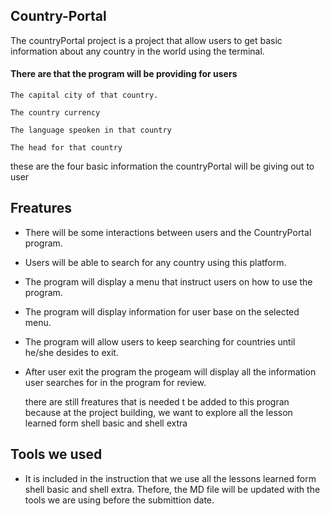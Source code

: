## Country-Portal
The countryPortal project is a project that allow users to get basic
information about any country in the world using the terminal.

#### There are that the program will be providing for users
~~~
The capital city of that country.
~~~
~~~
The country currency
~~~
~~~
The language speoken in that country
~~~
~~~
The head for that country
~~~
these are the four basic information the countryPortal will be giving out to user

## Freatures 
+ There will be some interactions between users and the CountryPortal program.
+ Users will be able to search for any country using this platform.
+ The program will display a menu that instruct users on how to use the program.
+ The program will display information for user base on the selected menu.
+ The program will allow users to keep searching for countries until he/she desides to exit.
+ After user exit the program the progeam will display all the information user searches for in the program for review.
  
   there are still freatures that is needed t be added to this progran because at the project building, we want to
  explore all the lesson learned form shell basic and shell extra
  
## Tools we used
+ It is included in the instruction that we use all the lessons learned form shell basic and shell extra. Thefore, the MD file will be updated with the tools we are using before the submittion date.
  
